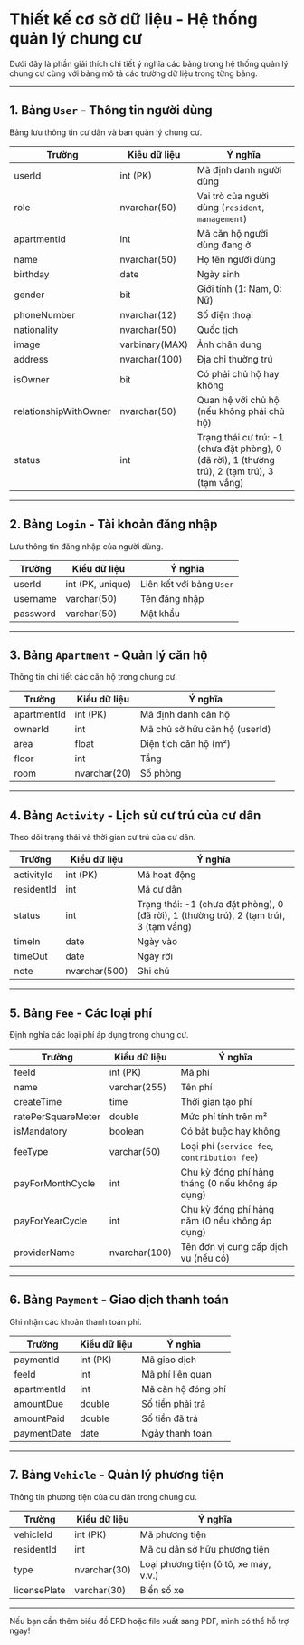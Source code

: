 # Thiết kế cơ sở dữ liệu - Hệ thống quản lý chung cư

Dưới đây là phần giải thích chi tiết ý nghĩa các bảng trong hệ thống quản lý chung cư cùng với bảng mô tả các trường dữ liệu trong từng bảng.

---

## 1. Bảng `User` - Thông tin người dùng
Bảng lưu thông tin cư dân và ban quản lý chung cư.

| Trường | Kiểu dữ liệu | Ý nghĩa |
|--------|---------------|---------|
| userId | int (PK) | Mã định danh người dùng |
| role | nvarchar(50) | Vai trò của người dùng (`resident`, `management`) |
| apartmentId | int | Mã căn hộ người dùng đang ở |
| name | nvarchar(50) | Họ tên người dùng |
| birthday | date | Ngày sinh |
| gender | bit | Giới tính (1: Nam, 0: Nữ) |
| phoneNumber | nvarchar(12) | Số điện thoại |
| nationality | nvarchar(50) | Quốc tịch |
| image | varbinary(MAX) | Ảnh chân dung |
| address | nvarchar(100) | Địa chỉ thường trú |
| isOwner | bit | Có phải chủ hộ hay không |
| relationshipWithOwner | nvarchar(50) | Quan hệ với chủ hộ (nếu không phải chủ hộ) |
| status | int | Trạng thái cư trú: -1 (chưa đặt phòng), 0 (đã rời), 1 (thường trú), 2 (tạm trú), 3 (tạm vắng) |

---

## 2. Bảng `Login` - Tài khoản đăng nhập
Lưu thông tin đăng nhập của người dùng.

| Trường | Kiểu dữ liệu | Ý nghĩa |
|--------|---------------|---------|
| userId | int (PK, unique) | Liên kết với bảng `User` |
| username | varchar(50) | Tên đăng nhập |
| password | varchar(50) | Mật khẩu |

---

## 3. Bảng `Apartment` - Quản lý căn hộ
Thông tin chi tiết các căn hộ trong chung cư.

| Trường | Kiểu dữ liệu | Ý nghĩa |
|--------|---------------|---------|
| apartmentId | int (PK) | Mã định danh căn hộ |
| ownerId | int | Mã chủ sở hữu căn hộ (userId) |
| area | float | Diện tích căn hộ (m²) |
| floor | int | Tầng |
| room | nvarchar(20) | Số phòng |

---

## 4. Bảng `Activity` - Lịch sử cư trú của cư dân
Theo dõi trạng thái và thời gian cư trú của cư dân.

| Trường | Kiểu dữ liệu | Ý nghĩa |
|--------|---------------|---------|
| activityId | int (PK) | Mã hoạt động |
| residentId | int | Mã cư dân |
| status | int | Trạng thái: -1 (chưa đặt phòng), 0 (đã rời), 1 (thường trú), 2 (tạm trú), 3 (tạm vắng) |
| timeIn | date | Ngày vào |
| timeOut | date | Ngày rời |
| note | nvarchar(500) | Ghi chú |

---

## 5. Bảng `Fee` - Các loại phí
Định nghĩa các loại phí áp dụng trong chung cư.

| Trường | Kiểu dữ liệu | Ý nghĩa |
|--------|---------------|---------|
| feeId | int (PK) | Mã phí |
| name | varchar(255) | Tên phí |
| createTime | time | Thời gian tạo phí |
| ratePerSquareMeter | double | Mức phí tính trên m² |
| isMandatory | boolean | Có bắt buộc hay không |
| feeType | varchar(50) | Loại phí (`service fee`, `contribution fee`) |
| payForMonthCycle | int | Chu kỳ đóng phí hàng tháng (0 nếu không áp dụng) |
| payForYearCycle | int | Chu kỳ đóng phí hàng năm (0 nếu không áp dụng) |
| providerName | nvarchar(100) | Tên đơn vị cung cấp dịch vụ (nếu có) |

---

## 6. Bảng `Payment` - Giao dịch thanh toán
Ghi nhận các khoản thanh toán phí.

| Trường | Kiểu dữ liệu | Ý nghĩa |
|--------|---------------|---------|
| paymentId | int (PK) | Mã giao dịch |
| feeId | int | Mã phí liên quan |
| apartmentId | int | Mã căn hộ đóng phí |
| amountDue | double | Số tiền phải trả |
| amountPaid | double | Số tiền đã trả |
| paymentDate | date | Ngày thanh toán |

---

## 7. Bảng `Vehicle` - Quản lý phương tiện
Thông tin phương tiện của cư dân trong chung cư.

| Trường | Kiểu dữ liệu | Ý nghĩa |
|--------|---------------|---------|
| vehicleId | int (PK) | Mã phương tiện |
| residentId | int | Mã cư dân sở hữu phương tiện |
| type | nvarchar(30) | Loại phương tiện (ô tô, xe máy, v.v.) |
| licensePlate | varchar(30) | Biển số xe |

---

Nếu bạn cần thêm biểu đồ ERD hoặc file xuất sang PDF, mình có thể hỗ trợ ngay!

